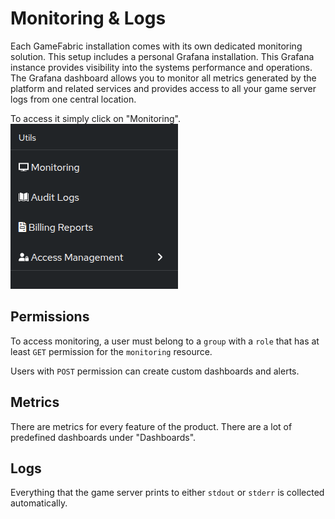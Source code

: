 # Monitoring & Logs

Each GameFabric installation comes with its own dedicated monitoring solution.
This setup includes a personal Grafana installation.
This Grafana instance provides visibility into the systems performance and operations.
The Grafana dashboard allows you to monitor all metrics generated by the platform and related services and provides access to all your game server logs from one central location.


To access it simply click on "Monitoring".
![Screenshot of the Monitoring sidebar in the GameFabric interface](images/sidebar.png)

## Permissions

To access monitoring, a user must belong to a `group` with a `role` that has at least `GET` permission for the `monitoring` resource.


Users with `POST` permission can create custom dashboards and alerts.

## Metrics

There are metrics for every feature of the product.
There are a lot of predefined dashboards under "Dashboards".

## Logs

Everything that the game server prints to either `stdout` or `stderr` is collected automatically.
